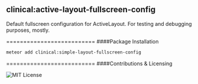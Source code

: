 ## clinical:active-layout-fullscreen-config

Default fullscreen configuration for ActiveLayout. For testing and debugging purposes, mostly.


==========================
####Package Installation  

````bash
meteor add clinical:simple-layout-fullscreen-config
````

==========================
####Contributions & Licensing  

![MIT License](https://img.shields.io/badge/license-MIT-blue.svg)
